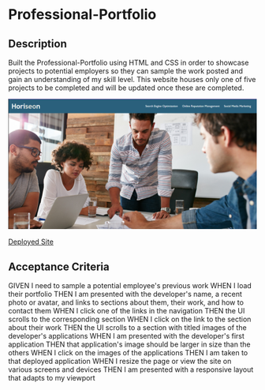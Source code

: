 # Professional-Portfolio

## Description
Built the Professional-Portfolio using HTML and CSS in order to showcase projects to potential employers so they can sample the work posted and gain an understanding of my skill level. This website houses only one of five projects to be completed and will be updated once these are completed.

![Portfolio Screen Shot](./assets/images/Project1SS.png)

[Deployed Site](https://angi-adema.github.io/Professional-Portfolio)

## Acceptance Criteria
GIVEN I need to sample a potential employee's previous work
WHEN I load their portfolio
THEN I am presented with the developer's name, a recent photo or avatar, and links to sections about them, their work, and how to contact them
WHEN I click one of the links in the navigation
THEN the UI scrolls to the corresponding section
WHEN I click on the link to the section about their work
THEN the UI scrolls to a section with titled images of the developer's applications
WHEN I am presented with the developer's first application
THEN that application's image should be larger in size than the others
WHEN I click on the images of the applications
THEN I am taken to that deployed application
WHEN I resize the page or view the site on various screens and devices
THEN I am presented with a responsive layout that adapts to my viewport







